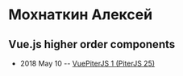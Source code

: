 # Мохнаткин Алексей

## Vue.js higher order components
- 2018 May 10 -- [VuePiterJS 1 (PiterJS 25)](https://www.youtube.com/watch?v=tU3YIENFU3E)    
